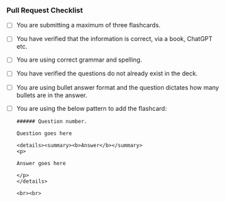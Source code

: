 ### Pull Request Checklist

- [ ] You are submitting a maximum of three flashcards.
- [ ] You have verified that the information is correct, via a book, ChatGPT etc.
- [ ] You are using correct grammar and spelling.
- [ ] You have verified the questions do not already exist in the deck.
- [ ] You are using bullet answer format and the question dictates how many bullets are in the answer.
- [ ] You are using the below pattern to add the flashcard:

      
      
      ###### Question number.
      
      Question goes here
      
      <details><summary><b>Answer</b></summary>
      <p>
      
      Answer goes here
      
      </p>
      </details>
      
      <br><br>
